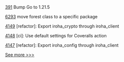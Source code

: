 
[391](https://github.com/hyperledger/fabric-ca/pull/391) Bump Go to 1.21.5

[6293](https://github.com/hyperledger/besu/pull/6293) move forest class to a specific package

[4149](https://github.com/hyperledger/iroha/pull/4149) [refactor]: Export iroha_crypto through iroha_client

[4148](https://github.com/hyperledger/iroha/pull/4148) [ci]: Use default settings for Coveralls action

[4147](https://github.com/hyperledger/iroha/pull/4147) [refactor]: Export iroha_config through iroha_client


[See more >>>](https://start-here.hyperledger.org/pull-requests)

